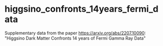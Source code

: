 # higgsino_confronts_14years_fermi_data
Supplementary data from the paper https://arxiv.org/abs/2207.10090: "Higgsino Dark Matter Confronts 14 years of Fermi Gamma Ray Data"
